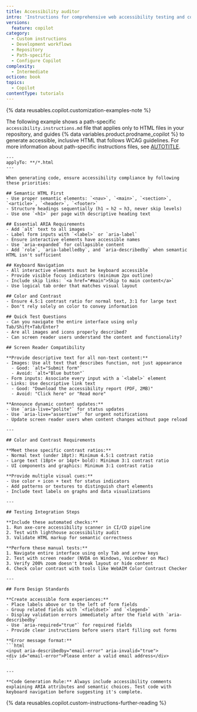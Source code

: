 ```yaml
---
title: Accessibility auditor
intro: 'Instructions for comprehensive web accessibility testing and compliance.'
versions:
  feature: copilot
category:
  - Custom instructions
  - Development workflows
  - Repository
  - Path-specific
  - Configure Copilot
complexity:
  - Intermediate
octicon: book
topics:
  - Copilot
contentType: tutorials
---
```


{% data reusables.copilot.customization-examples-note %}

The following example shows a path-specific `accessibility.instructions.md` file that applies only to HTML files in your repository, and guides {% data variables.product.prodname_copilot %} to generate accessible, inclusive HTML that follows WCAG guidelines. For more information about path-specific instructions files, see [AUTOTITLE](/copilot/how-tos/configure-custom-instructions/add-repository-instructions#using-one-or-more-instructionsmd-files).

````text copy
---
applyTo: **/*.html
---

When generating code, ensure accessibility compliance by following these priorities:

## Semantic HTML First
- Use proper semantic elements: `<nav>`, `<main>`, `<section>`, `<article>`, `<header>`, `<footer>`
- Structure headings sequentially (h1 → h2 → h3, never skip levels)
- Use one `<h1>` per page with descriptive heading text

## Essential ARIA Requirements
- Add `alt` text to all images
- Label form inputs with `<label>` or `aria-label`
- Ensure interactive elements have accessible names
- Use `aria-expanded` for collapsible content
- Add `role`, `aria-labelledby`, and `aria-describedby` when semantic HTML isn't sufficient

## Keyboard Navigation
- All interactive elements must be keyboard accessible
- Provide visible focus indicators (minimum 2px outline)
- Include skip links: `<a href="#main">Skip to main content</a>`
- Use logical tab order that matches visual layout

## Color and Contrast
- Ensure 4.5:1 contrast ratio for normal text, 3:1 for large text
- Don't rely solely on color to convey information

## Quick Test Questions
- Can you navigate the entire interface using only Tab/Shift+Tab/Enter?
- Are all images and icons properly described?
- Can screen reader users understand the content and functionality?

## Screen Reader Compatibility

**Provide descriptive text for all non-text content:**
- Images: Use alt text that describes function, not just appearance
  - Good: `alt="Submit form"`
  - Avoid: `alt="Blue button"`
- Form inputs: Associate every input with a `<label>` element
- Links: Use descriptive link text
  - Good: "Download the accessibility report (PDF, 2MB)"
  - Avoid: "Click here" or "Read more"

**Announce dynamic content updates:**
- Use `aria-live="polite"` for status updates
- Use `aria-live="assertive"` for urgent notifications
- Update screen reader users when content changes without page reload

---

## Color and Contrast Requirements

**Meet these specific contrast ratios:**
- Normal text (under 18pt): Minimum 4.5:1 contrast ratio
- Large text (18pt+ or 14pt+ bold): Minimum 3:1 contrast ratio
- UI components and graphics: Minimum 3:1 contrast ratio

**Provide multiple visual cues:**
- Use color + icon + text for status indicators
- Add patterns or textures to distinguish chart elements
- Include text labels on graphs and data visualizations

---

## Testing Integration Steps

**Include these automated checks:**
1. Run axe-core accessibility scanner in CI/CD pipeline
2. Test with lighthouse accessibility audit
3. Validate HTML markup for semantic correctness

**Perform these manual tests:**
1. Navigate entire interface using only Tab and arrow keys
2. Test with screen reader (NVDA on Windows, VoiceOver on Mac)
3. Verify 200% zoom doesn't break layout or hide content
4. Check color contrast with tools like WebAIM Color Contrast Checker

---

## Form Design Standards

**Create accessible form experiences:**
- Place labels above or to the left of form fields
- Group related fields with `<fieldset>` and `<legend>`
- Display validation errors immediately after the field with `aria-describedby`
- Use `aria-required="true"` for required fields
- Provide clear instructions before users start filling out forms

**Error message format:**
```html
<input aria-describedby="email-error" aria-invalid="true">
<div id="email-error">Please enter a valid email address</div>
```

---

**Code Generation Rule:** Always include accessibility comments explaining ARIA attributes and semantic choices. Test code with keyboard navigation before suggesting it's complete.

````

{% data reusables.copilot.custom-instructions-further-reading %}
